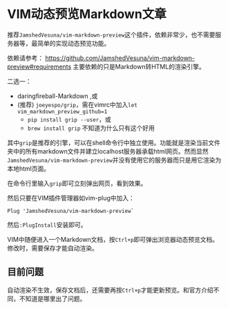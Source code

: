# VIM动态预览Markdown文章

推荐`JamshedVesuna/vim-markdown-preview`这个插件，依赖非常少，也不需要服务器等，最简单的实现动态预览功能。

依赖请参考： 
https://github.com/JamshedVesuna/vim-markdown-preview#requirements
主要依赖的只是Markdown转HTML的渲染引擎。

二选一：
- daringfireball-Markdown ,或
- (推荐) `joeyespo/grip`，需在vimrc中加入`let vim_markdown_preview_github=1`
    - `pip install grip --user`，或
    - `brew install grip` 不知道为什么只有这个好用

其中`grip`是推荐的引擎，可以在shell命令行中独立使用。功能就是渲染当前文件夹中的所有markdown文件并建立localhost服务器承载html网页。然而显然`JamshedVesuna/vim-markdown-preview`并没有使用它的服务器而只是用它渲染为本地html页面。

在命令行里输入`grip`即可立刻弹出网页，看到效果。



然后只要在VIM插件管理器如vim-plug中加入：
```vim
Plug 'JamshedVesuna/vim-markdown-preview`
```
然后`:PlugInstall`安装即可。

VIM中随便进入一个Markdown文档，按`Ctrl+p`即可弹出浏览器动态预览文档。
修改时，需要保存才能自动渲染。


## 目前问题
自动渲染不生效，保存文档后，还需要再按`Ctrl+p`才能更新预览。和官方介绍不同，不知道是哪里出了问题。

